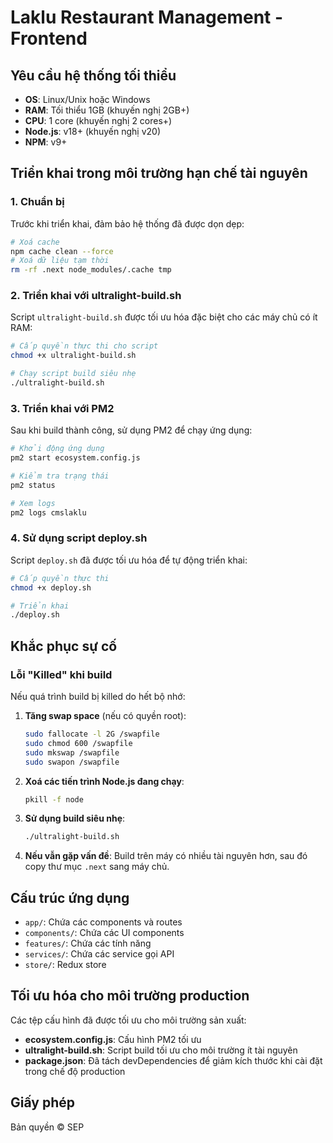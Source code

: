 # Laklu Restaurant Management - Frontend

## Yêu cầu hệ thống tối thiểu

- **OS**: Linux/Unix hoặc Windows
- **RAM**: Tối thiểu 1GB (khuyến nghị 2GB+)
- **CPU**: 1 core (khuyến nghị 2 cores+)
- **Node.js**: v18+ (khuyến nghị v20)
- **NPM**: v9+

## Triển khai trong môi trường hạn chế tài nguyên

### 1. Chuẩn bị

Trước khi triển khai, đảm bảo hệ thống đã được dọn dẹp:

```bash
# Xoá cache
npm cache clean --force
# Xoá dữ liệu tạm thời
rm -rf .next node_modules/.cache tmp
```

### 2. Triển khai với ultralight-build.sh

Script `ultralight-build.sh` được tối ưu hóa đặc biệt cho các máy chủ có ít RAM:

```bash
# Cấp quyền thực thi cho script
chmod +x ultralight-build.sh

# Chạy script build siêu nhẹ
./ultralight-build.sh
```

### 3. Triển khai với PM2

Sau khi build thành công, sử dụng PM2 để chạy ứng dụng:

```bash
# Khởi động ứng dụng
pm2 start ecosystem.config.js

# Kiểm tra trạng thái
pm2 status

# Xem logs
pm2 logs cmslaklu
```

### 4. Sử dụng script deploy.sh

Script `deploy.sh` đã được tối ưu hóa để tự động triển khai:

```bash
# Cấp quyền thực thi
chmod +x deploy.sh

# Triển khai
./deploy.sh
```

## Khắc phục sự cố

### Lỗi "Killed" khi build

Nếu quá trình build bị killed do hết bộ nhớ:

1. **Tăng swap space** (nếu có quyền root):
   ```bash
   sudo fallocate -l 2G /swapfile
   sudo chmod 600 /swapfile
   sudo mkswap /swapfile
   sudo swapon /swapfile
   ```

2. **Xoá các tiến trình Node.js đang chạy**:
   ```bash
   pkill -f node
   ```

3. **Sử dụng build siêu nhẹ**:
   ```bash
   ./ultralight-build.sh
   ```

4. **Nếu vẫn gặp vấn đề**: Build trên máy có nhiều tài nguyên hơn, sau đó copy thư mục `.next` sang máy chủ.

## Cấu trúc ứng dụng

- `app/`: Chứa các components và routes
- `components/`: Chứa các UI components
- `features/`: Chứa các tính năng
- `services/`: Chứa các service gọi API
- `store/`: Redux store

## Tối ưu hóa cho môi trường production

Các tệp cấu hình đã được tối ưu cho môi trường sản xuất:

- **ecosystem.config.js**: Cấu hình PM2 tối ưu
- **ultralight-build.sh**: Script build tối ưu cho môi trường ít tài nguyên
- **package.json**: Đã tách devDependencies để giảm kích thước khi cài đặt trong chế độ production

## Giấy phép

Bản quyền © SEP
